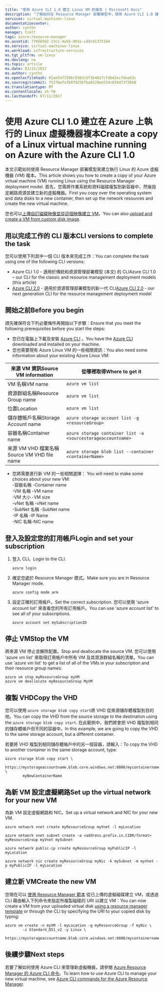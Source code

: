 ```yaml
---
title: "使用 Azure CLI 1.0 建立 Linux VM 的複本 | Microsoft Docs"
description: "了解如何在 Resource Manager 部署模型中，使用 Azure CLI 1.0 建立 Azure Linux 虛擬機器的複本"
services: virtual-machines-linux
documentationcenter: 
author: cynthn
manager: timlt
tags: azure-resource-manager
ms.assetid: 770569d2-23c1-4a5b-801e-cddcd1375164
ms.service: virtual-machines-linux
ms.workload: infrastructure-services
ms.tgt_pltfrm: vm-linux
ms.devlang: na
ms.topic: article
ms.date: 03/22/2017
ms.author: cynthn
ms.openlocfilehash: 62ae54f3596c9383cbf3b401fcfdb42ecfdee63c
ms.sourcegitcommit: f537befafb079256fba0529ee554c034d73f36b0
ms.translationtype: MT
ms.contentlocale: zh-TW
ms.lasthandoff: 07/11/2017
---
```

# <a name="create-a-copy-of-a-linux-virtual-machine-running-on-azure-with-the-azure-cli-10"></a><span data-ttu-id="65337-103">使用 Azure CLI 1.0 建立在 Azure 上執行的 Linux 虛擬機器複本</span><span class="sxs-lookup"><span data-stu-id="65337-103">Create a copy of a Linux virtual machine running on Azure with the Azure CLI 1.0</span></span>
<span data-ttu-id="65337-104">本文示範如何使用 Resource Manager 部署模型來建立執行 Linux 的 Azure 虛擬機器 (VM) 複本。</span><span class="sxs-lookup"><span data-stu-id="65337-104">This article shows you how to create a copy of your Azure virtual machine (VM) running Linux using the Resource Manager deployment model.</span></span> <span data-ttu-id="65337-105">首先，您需將作業系統和資料磁碟複製到新容器中，然後設定網路資源並建立新的虛擬機器。</span><span class="sxs-lookup"><span data-stu-id="65337-105">First you copy over the operating system and data disks to a new container, then set up the network resources and create the new virtual machine.</span></span>

<span data-ttu-id="65337-106">您也可以[上傳自訂磁碟映像並從這個映像建立 VM](upload-vhd.md?toc=%2fazure%2fvirtual-machines%2flinux%2ftoc.json)。</span><span class="sxs-lookup"><span data-stu-id="65337-106">You can also [upload and create a VM from custom disk image](upload-vhd.md?toc=%2fazure%2fvirtual-machines%2flinux%2ftoc.json).</span></span>

## <a name="cli-versions-to-complete-the-task"></a><span data-ttu-id="65337-107">用以完成工作的 CLI 版本</span><span class="sxs-lookup"><span data-stu-id="65337-107">CLI versions to complete the task</span></span>
<span data-ttu-id="65337-108">您可以使用下列其中一個 CLI 版本來完成工作︰</span><span class="sxs-lookup"><span data-stu-id="65337-108">You can complete the task using one of the following CLI versions:</span></span>

- <span data-ttu-id="65337-109">Azure CLI 1.0 - 適用於傳統和資源管理部署模型 (本文) 的 CLI</span><span class="sxs-lookup"><span data-stu-id="65337-109">Azure CLI 1.0 – our CLI for the classic and resource management deployment models (this article)</span></span>
- <span data-ttu-id="65337-110">[Azure CLI 2.0](copy-vm.md?toc=%2fazure%2fvirtual-machines%2flinux%2ftoc.json) - 適用於資源管理部署模型的新一代 CLI</span><span class="sxs-lookup"><span data-stu-id="65337-110">[Azure CLI 2.0](copy-vm.md?toc=%2fazure%2fvirtual-machines%2flinux%2ftoc.json) - our next generation CLI for the resource management deployment model</span></span>

## <a name="before-you-begin"></a><span data-ttu-id="65337-111">開始之前</span><span class="sxs-lookup"><span data-stu-id="65337-111">Before you begin</span></span>
<span data-ttu-id="65337-112">請先確保符合下列必要條件再開始以下步驟︰</span><span class="sxs-lookup"><span data-stu-id="65337-112">Ensure that you meet the following prerequisites before you start the steps:</span></span>

* <span data-ttu-id="65337-113">您已在電腦上下載及安裝 [Azure CLI](../../cli-install-nodejs.md) 。</span><span class="sxs-lookup"><span data-stu-id="65337-113">You have the [Azure CLI](../../cli-install-nodejs.md) downloaded and installed on your machine.</span></span> 
* <span data-ttu-id="65337-114">您也需要現有 Azure Linux VM 的一些相關資訊：</span><span class="sxs-lookup"><span data-stu-id="65337-114">You also need some information about your existing Azure Linux VM:</span></span>

| <span data-ttu-id="65337-115">來源 VM 資訊</span><span class="sxs-lookup"><span data-stu-id="65337-115">Source VM information</span></span> | <span data-ttu-id="65337-116">從哪裡取得</span><span class="sxs-lookup"><span data-stu-id="65337-116">Where to get it</span></span> |
| --- | --- |
| <span data-ttu-id="65337-117">VM 名稱</span><span class="sxs-lookup"><span data-stu-id="65337-117">VM name</span></span> |`azure vm list` |
| <span data-ttu-id="65337-118">資源群組名稱</span><span class="sxs-lookup"><span data-stu-id="65337-118">Resource Group name</span></span> |`azure vm list` |
| <span data-ttu-id="65337-119">位置</span><span class="sxs-lookup"><span data-stu-id="65337-119">Location</span></span> |`azure vm list` |
| <span data-ttu-id="65337-120">儲存體帳戶名稱</span><span class="sxs-lookup"><span data-stu-id="65337-120">Storage Account name</span></span> |`azure storage account list -g <resourceGroup>` |
| <span data-ttu-id="65337-121">容器名稱</span><span class="sxs-lookup"><span data-stu-id="65337-121">Container name</span></span> |`azure storage container list -a <sourcestorageaccountname>` |
| <span data-ttu-id="65337-122">來源 VM VHD 檔案名稱</span><span class="sxs-lookup"><span data-stu-id="65337-122">Source VM VHD file name</span></span> |`azure storage blob list --container <containerName>` |

* <span data-ttu-id="65337-123">您將需要進行新 VM 的一些相關選擇：   </span><span class="sxs-lookup"><span data-stu-id="65337-123">You will need to make some choices about your new VM:    </span></span><br> <span data-ttu-id="65337-124">-容器名稱    </span><span class="sxs-lookup"><span data-stu-id="65337-124">-Container name    </span></span><br> <span data-ttu-id="65337-125">-VM 名稱    </span><span class="sxs-lookup"><span data-stu-id="65337-125">-VM name    </span></span><br> <span data-ttu-id="65337-126">-VM 大小    </span><span class="sxs-lookup"><span data-stu-id="65337-126">-VM size    </span></span><br> <span data-ttu-id="65337-127">-vNet 名稱    </span><span class="sxs-lookup"><span data-stu-id="65337-127">-vNet name    </span></span><br> <span data-ttu-id="65337-128">-SubNet 名稱    </span><span class="sxs-lookup"><span data-stu-id="65337-128">-SubNet name    </span></span><br> <span data-ttu-id="65337-129">-IP 名稱    </span><span class="sxs-lookup"><span data-stu-id="65337-129">-IP Name    </span></span><br> <span data-ttu-id="65337-130">-NIC 名稱</span><span class="sxs-lookup"><span data-stu-id="65337-130">-NIC name</span></span>

## <a name="login-and-set-your-subscription"></a><span data-ttu-id="65337-131">登入及設定您的訂用帳戶</span><span class="sxs-lookup"><span data-stu-id="65337-131">Login and set your subscription</span></span>
1. <span data-ttu-id="65337-132">登入 CLI。</span><span class="sxs-lookup"><span data-stu-id="65337-132">Login to the CLI.</span></span>

    ```azurecli
    azure login
    ```
2. <span data-ttu-id="65337-133">確定您處於 Resource Manager 模式。</span><span class="sxs-lookup"><span data-stu-id="65337-133">Make sure you are in Resource Manager mode.</span></span>

    ```azurecli
    azure config mode arm
    ```
3. <span data-ttu-id="65337-134">設定正確的訂用帳戶。</span><span class="sxs-lookup"><span data-stu-id="65337-134">Set the correct subscription.</span></span> <span data-ttu-id="65337-135">您可以使用 'azure account list' 來查看您的所有訂用帳戶。</span><span class="sxs-lookup"><span data-stu-id="65337-135">You can use 'azure account list' to see all of your subscriptions.</span></span>

    ```azurecli
    azure account set mySubscriptionID
    ```

## <a name="stop-the-vm"></a><span data-ttu-id="65337-136">停止 VM</span><span class="sxs-lookup"><span data-stu-id="65337-136">Stop the VM</span></span>
<span data-ttu-id="65337-137">將來源 VM 停止並解除配置。</span><span class="sxs-lookup"><span data-stu-id="65337-137">Stop and deallocate the source VM.</span></span> <span data-ttu-id="65337-138">您可以使用 'azure vm list' 來取得訂用帳戶中所有 VM 及其資源群組名稱的清單。</span><span class="sxs-lookup"><span data-stu-id="65337-138">You can use 'azure vm list' to get a list of all of the VMs in your subscription and their resource group names.</span></span>

```azurecli
azure vm stop myResourceGroup myVM
azure vm deallocate myResourceGroup MyVM
```


## <a name="copy-the-vhd"></a><span data-ttu-id="65337-139">複製 VHD</span><span class="sxs-lookup"><span data-stu-id="65337-139">Copy the VHD</span></span>
<span data-ttu-id="65337-140">您可以使用 `azure storage blob copy start`將 VHD 從來源儲存體複製到目的地。</span><span class="sxs-lookup"><span data-stu-id="65337-140">You can copy the VHD from the source storage to the destination using the `azure storage blob copy start`.</span></span> <span data-ttu-id="65337-141">在此範例中，我們將會把 VHD 複製到相同的儲存體帳戶但不同的容器中。</span><span class="sxs-lookup"><span data-stu-id="65337-141">In this example, we are going to copy the VHD to the same storage account, but a different container.</span></span>

<span data-ttu-id="65337-142">若要將 VHD 複製到相同儲存體帳戶中的另一個容器，請輸入：</span><span class="sxs-lookup"><span data-stu-id="65337-142">To copy the VHD to another container in the same storage account, type:</span></span>

```azurecli
azure storage blob copy start \
        https://mystorageaccountname.blob.core.windows.net:8080/mycontainername/myVHD.vhd \
        myNewContainerName
```

## <a name="set-up-the-virtual-network-for-your-new-vm"></a><span data-ttu-id="65337-143">為新 VM 設定虛擬網路</span><span class="sxs-lookup"><span data-stu-id="65337-143">Set up the virtual network for your new VM</span></span>
<span data-ttu-id="65337-144">為新 VM 設定虛擬網路和 NIC。</span><span class="sxs-lookup"><span data-stu-id="65337-144">Set up a virtual network and NIC for your new VM.</span></span> 

```azurecli
azure network vnet create myResourceGroup myVnet -l myLocation

azure network vnet subnet create -a <address.prefix.in.CIDR/format> myResourceGroup myVnet mySubnet

azure network public-ip create myResourceGroup myPublicIP -l myLocation

azure network nic create myResourceGroup myNic -k mySubnet -m myVnet -p myPublicIP -l myLocation
```


## <a name="create-the-new-vm"></a><span data-ttu-id="65337-145">建立新 VM</span><span class="sxs-lookup"><span data-stu-id="65337-145">Create the new VM</span></span>
<span data-ttu-id="65337-146">您現在可以 [使用 Resource Manager 範本](https://github.com/Azure/azure-quickstart-templates/tree/master/201-vm-from-specialized-vhd) 從已上傳的虛擬磁碟建立 VM，或透過 CLI 藉由輸入下列命令來指定所複製磁碟的 URI 以建立 VM︰</span><span class="sxs-lookup"><span data-stu-id="65337-146">You can now create a VM from your uploaded virtual disk [using a resource manager template](https://github.com/Azure/azure-quickstart-templates/tree/master/201-vm-from-specialized-vhd) or through the CLI by specifying the URI to your copied disk by typing:</span></span>

```azurecli
azure vm create -n myVM -l myLocation -g myResourceGroup -f myNic \
        -z Standard_DS1_v2 -y Linux \
        https://mystorageaccountname.blob.core.windows.net:8080/mycontainername/myVHD.vhd 
```



## <a name="next-steps"></a><span data-ttu-id="65337-147">後續步驟</span><span class="sxs-lookup"><span data-stu-id="65337-147">Next steps</span></span>
<span data-ttu-id="65337-148">若要了解如何使用 Azure CLI 來管理新虛擬機器，請參閱 [Azure Resource Manager 的 Azure CLI 命令](../azure-cli-arm-commands.md)。</span><span class="sxs-lookup"><span data-stu-id="65337-148">To learn how to use Azure CLI to manage your new virtual machine, see [Azure CLI commands for the Azure Resource Manager](../azure-cli-arm-commands.md).</span></span>

